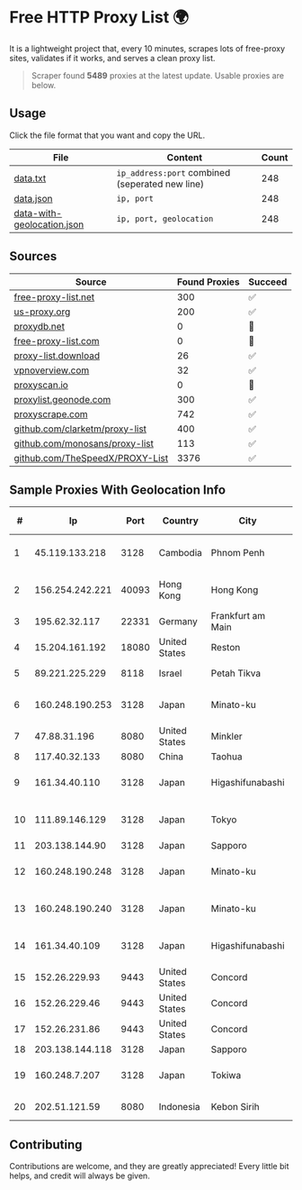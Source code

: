 
# Free HTTP Proxy List 🌍

It is a lightweight project that, every 10 minutes, scrapes lots of free-proxy sites, validates if it works, and serves a clean proxy list.


> Scraper found **5489** proxies at the latest update. Usable proxies are below.

## Usage

Click the file format that you want and copy the URL.


|File|Content|Count|
|----|-------|-----|
|[data.txt](https://raw.githubusercontent.com/themiralay/Proxy-List-World/master/data.txt)|`ip_address:port` combined (seperated new line)|248|
|[data.json](https://raw.githubusercontent.com/themiralay/Proxy-List-World/master/data.json)|`ip, port`|248|
|[data-with-geolocation.json](https://raw.githubusercontent.com/themiralay/Proxy-List-World/master/data-with-geolocation.json)|`ip, port, geolocation`|248|

## Sources

|Source|Found Proxies|Succeed|
|------|-------------|-------|
|[free-proxy-list.net](https://free-proxy-list.net)|300|✅|
|[us-proxy.org](https://www.us-proxy.org)|200|✅|
|[proxydb.net](http://proxydb.net)|0|🚫|
|[free-proxy-list.com](https://free-proxy-list.com/?page=&port=&type%5B%5D=http&type%5B%5D=https&up_time=0&search=Search)|0|🚫|
|[proxy-list.download](https://www.proxy-list.download/HTTP)|26|✅|
|[vpnoverview.com](https://vpnoverview.com/privacy/anonymous-browsing/free-proxy-servers)|32|✅|
|[proxyscan.io](https://www.proxyscan.io)|0|🚫|
|[proxylist.geonode.com](https://proxylist.geonode.com/api/proxy-list?limit=300&page=1&sort_by=lastChecked&sort_type=desc&protocols=http,https)|300|✅|
|[proxyscrape.com](https://api.proxyscrape.com/v2/?request=displayproxies&protocol=http&timeout=10000&country=all&ssl=all&anonymity=all)|742|✅|
|[github.com/clarketm/proxy-list](https://raw.githubusercontent.com/clarketm/proxy-list/master/proxy-list-raw.txt)|400|✅|
|[github.com/monosans/proxy-list](https://raw.githubusercontent.com/monosans/proxy-list/main/proxies/http.txt)|113|✅|
|[github.com/TheSpeedX/PROXY-List](https://raw.githubusercontent.com/TheSpeedX/PROXY-List/master/http.txt)|3376|✅|


## Sample Proxies With Geolocation Info

|#|Ip|Port|Country|City|Internet Service Provider|
|-|--|----|-------|----|-------------------------|
|1|45.119.133.218|3128|Cambodia|Phnom Penh|VIETTEL (CAMBODIA) PTE., LTD|
|2|156.254.242.221|40093|Hong Kong|Hong Kong|LUOGELANG (FRANCE) LIMITED|
|3|195.62.32.117|22331|Germany|Frankfurt am Main|PIO-Hosting GmbH|
|4|15.204.161.192|18080|United States|Reston|OVH SAS|
|5|89.221.225.229|8118|Israel|Petah Tikva|Stark Industries Solutions LTD|
|6|160.248.190.253|3128|Japan|Minato-ku|NTT PC Communications, Inc.|
|7|47.88.31.196|8080|United States|Minkler|Alibaba.com LLC|
|8|117.40.32.133|8080|China|Taohua|Chinanet|
|9|161.34.40.110|3128|Japan|Higashifunabashi|NTT PC Communications, Inc.|
|10|111.89.146.129|3128|Japan|Tokyo|NTT PC Communications, Inc.|
|11|203.138.144.90|3128|Japan|Sapporo|SIMPLEIA|
|12|160.248.190.248|3128|Japan|Minato-ku|NTT PC Communications, Inc.|
|13|160.248.190.240|3128|Japan|Minato-ku|NTT PC Communications, Inc.|
|14|161.34.40.109|3128|Japan|Higashifunabashi|NTT PC Communications, Inc.|
|15|152.26.229.93|9443|United States|Concord|MCNC|
|16|152.26.229.46|9443|United States|Concord|MCNC|
|17|152.26.231.86|9443|United States|Concord|MCNC|
|18|203.138.144.118|3128|Japan|Sapporo|SIMPLEIA|
|19|160.248.7.207|3128|Japan|Tokiwa|NTT PC Communications, Inc.|
|20|202.51.121.59|8080|Indonesia|Kebon Sirih|PT iForte Global Internet|



## Contributing

Contributions are welcome, and they are greatly appreciated! Every
little bit helps, and credit will always be given.

